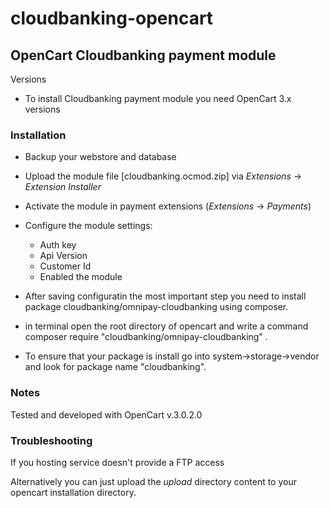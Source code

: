 # cloudbanking-opencart
## OpenCart Cloudbanking payment module

Versions

* To install Cloudbanking payment module you need  OpenCart 3.x versions

### Installation

* Backup your webstore and database
* Upload the module file [cloudbanking.ocmod.zip] via _Extensions_ -> _Extension Installer_
* Activate the module in payment extensions (_Extensions_ -> _Payments_)
* Configure the module settings:
  * Auth key
  * Api Version
  * Customer Id
  * Enabled the module

* After saving configuratin the most important step you need to install package  cloudbanking/omnipay-cloudbanking   using composer.

* in terminal open the root directory of opencart and write a command composer require "cloudbanking/omnipay-cloudbanking" .

* To ensure that your package is install go into system->storage->vendor and look for package name "cloudbanking".

### Notes

Tested and developed with OpenCart v.3.0.2.0

### Troubleshooting

If you hosting service doesn't provide a FTP access

Alternatively you can just upload the _upload_ directory content to your opencart
installation directory.


